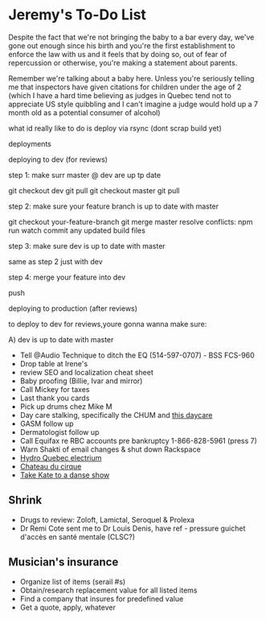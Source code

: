 # Jeremy's To-Do List


Despite the fact that we're not bringing the baby to a bar every day, we've gone out enough since his birth and you're the first establishment to enforce the law with us and it feels that by doing so, out of fear of repercussion or otherwise, you're making a statement about parents.

Remember we're talking about a baby here. Unless you're seriously telling me that inspectors have given citations for children under the age of 2 (which I have a hard time believing as judges in Quebec tend not to appreciate US style quibbling and I can't imagine a judge would hold up a 7 month old as a potential consumer of alcohol)



what id really like to do is deploy via rsync (dont scrap build yet)


deployments

deploying to dev (for reviews)

step 1: make surr master @ dev are up tp date

git checkout dev
git pull
git checkout master
git pull

step 2: make sure your feature branch is up to date with master

git checkout your-feature-branch
git merge master
resolve conflicts: 
npm run watch
commit any updated build files

step 3: make sure dev is up to date with master

same as step 2 just with dev

step 4: merge your feature into dev

push





deploying to production (after reviews)








to deploy to dev for reviews,youre gonna wanna make sure:

A) dev is up to date with master






- Tell @Audio Technique to ditch the EQ (514-597-0707) - BSS FCS-960
- Drop table at Irene's
- review SEO and localization cheat sheet
- Baby proofing (Billie, Ivar and mirror)
- Call Mickey for taxes
- Last thank you cards
- Pick up drums chez Mike M
- Day care stalking, specifically the CHUM and [this daycare](https://www.facebook.com/pg/cpelavouteenchantee/about/?ref=page_internal)
- GASM follow up
- Dermatologist follow up
- Call Equifax re RBC accounts pre bankruptcy 1-866-828-5961 (press 7)
- Warn Shakti of email changes & shut down Rackspace
- [Hydro Quebec electrium](http://www.hydroquebec.com/visit/monteregie/electrium.html)
- [Chateau du cirque](https://www.chateau-cirque.com/)
- [Take Kate to a danse show](https://www.quebecdanse.org/)

## Shrink

- Drugs to review: Zoloft, Lamictal, Seroquel & Prolexa
- Dr Remi Cote sent me to Dr Louis Denis, have ref - pressure guichet d'accès en santé mentale (CLSC?)

## Musician's insurance

- Organize list of items (serail #s)
- Obtain/research replacement value for all listed items
- Find a company that insures for predefined value
- Get a quote, apply, whatever
